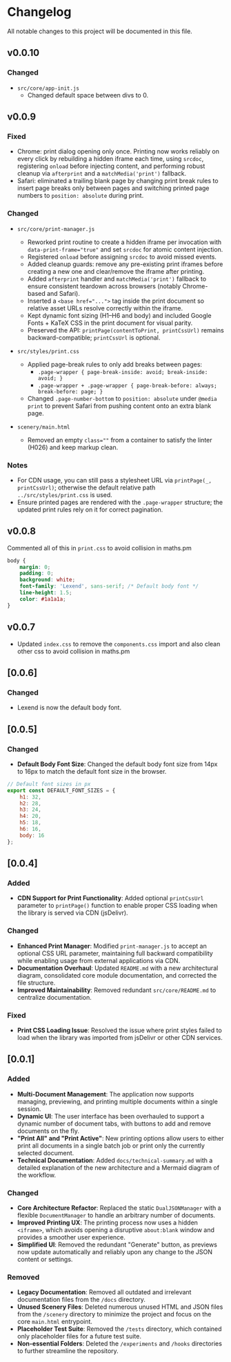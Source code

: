 # Changelog

All notable changes to this project will be documented in this file.



## v0.0.10

### Changed
- `src/core/app-init.js`
  - Changed default space between divs to 0.


## v0.0.9

### Fixed
- Chrome: print dialog opening only once. Printing now works reliably on every click by rebuilding a hidden iframe each time, using `srcdoc`, registering `onload` before injecting content, and performing robust cleanup via `afterprint` and a `matchMedia('print')` fallback.
- Safari: eliminated a trailing blank page by changing print break rules to insert page breaks only between pages and switching printed page numbers to `position: absolute` during print.

### Changed
- `src/core/print-manager.js`
  - Reworked print routine to create a hidden iframe per invocation with `data-print-frame="true"` and set `srcdoc` for atomic content injection.
  - Registered `onload` before assigning `srcdoc` to avoid missed events.
  - Added cleanup guards: remove any pre-existing print iframes before creating a new one and clear/remove the iframe after printing.
  - Added `afterprint` handler and `matchMedia('print')` fallback to ensure consistent teardown across browsers (notably Chrome-based and Safari).
  - Inserted a `<base href="...">` tag inside the print document so relative asset URLs resolve correctly within the iframe.
  - Kept dynamic font sizing (H1–H6 and body) and included Google Fonts + KaTeX CSS in the print document for visual parity.
  - Preserved the API: `printPage(contentToPrint, printCssUrl)` remains backward-compatible; `printCssUrl` is optional.

- `src/styles/print.css`
  - Applied page-break rules to only add breaks between pages:
    - `.page-wrapper { page-break-inside: avoid; break-inside: avoid; }`
    - `.page-wrapper + .page-wrapper { page-break-before: always; break-before: page; }`
  - Changed `.page-number-bottom` to `position: absolute` under `@media print` to prevent Safari from pushing content onto an extra blank page.

- `scenery/main.html`
  - Removed an empty `class=""` from a container to satisfy the linter (H026) and keep markup clean.

### Notes
- For CDN usage, you can still pass a stylesheet URL via `printPage(_, printCssUrl)`; otherwise the default relative path `../src/styles/print.css` is used.
- Ensure printed pages are rendered with the `.page-wrapper` structure; the updated print rules rely on it for correct pagination.



## v0.0.8

Commented all of this in `print.css` to avoid collision in maths.pm
```css
body {
    margin: 0;
    padding: 0;
    background: white;
    font-family: 'Lexend', sans-serif; /* Default body font */
    line-height: 1.5;
    color: #1a1a1a;
}
```


## v0.0.7

- Updated `index.css` to remove the `components.css` import and also clean other css to avoid collision in maths.pm

## [0.0.6]

### Changed
- Lexend is now the default body font.


## [0.0.5]

### Changed
- **Default Body Font Size**: Changed the default body font size from 14px to 16px to match the default font size in the browser.

```js
// Default font sizes in px
export const DEFAULT_FONT_SIZES = {
    h1: 32,
    h2: 28,
    h3: 24,
    h4: 20,
    h5: 18,
    h6: 16,
    body: 16
};
```



## [0.0.4]

### Added
- **CDN Support for Print Functionality**: Added optional `printCssUrl` parameter to `printPage()` function to enable proper CSS loading when the library is served via CDN (jsDelivr).

### Changed
- **Enhanced Print Manager**: Modified `print-manager.js` to accept an optional CSS URL parameter, maintaining full backward compatibility while enabling usage from external applications via CDN.
- **Documentation Overhaul**: Updated `README.md` with a new architectural diagram, consolidated core module documentation, and corrected the file structure.
- **Improved Maintainability**: Removed redundant `src/core/README.md` to centralize documentation.

### Fixed
- **Print CSS Loading Issue**: Resolved the issue where print styles failed to load when the library was imported from jsDelivr or other CDN services.

## [0.0.1]

### Added
- **Multi-Document Management**: The application now supports managing, previewing, and printing multiple documents within a single session.
- **Dynamic UI**: The user interface has been overhauled to support a dynamic number of document tabs, with buttons to add and remove documents on the fly.
- **"Print All" and "Print Active"**: New printing options allow users to either print all documents in a single batch job or print only the currently selected document.
- **Technical Documentation**: Added `docs/technical-summary.md` with a detailed explanation of the new architecture and a Mermaid diagram of the workflow.

### Changed
- **Core Architecture Refactor**: Replaced the static `DualJSONManager` with a flexible `DocumentManager` to handle an arbitrary number of documents.
- **Improved Printing UX**: The printing process now uses a hidden `<iframe>`, which avoids opening a disruptive `about:blank` window and provides a smoother user experience.
- **Simplified UI**: Removed the redundant "Generate" button, as previews now update automatically and reliably upon any change to the JSON content or settings.

### Removed
- **Legacy Documentation**: Removed all outdated and irrelevant documentation files from the `/docs` directory.
- **Unused Scenery Files**: Deleted numerous unused HTML and JSON files from the `/scenery` directory to minimize the project and focus on the core `main.html` entrypoint.
- **Placeholder Test Suite**: Removed the `/tests` directory, which contained only placeholder files for a future test suite.
- **Non-essential Folders**: Deleted the `/experiments` and `/hooks` directories to further streamline the repository. 